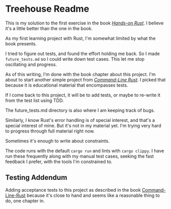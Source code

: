 # Treehouse Readme

This is my solution to the first exercise in the book
[_Hands-on Rust_](https://github.com/thebracket/HandsOnRust).
I believe it's a little better than the one in the book.

As my first learning project with Rust,
I'm somewhat limited by what the book presents.

I tried to figure out tests, and found the effort holding me back.
So I made `future_tests.md` so I could write down test cases.
This let me stop oscillating and progress.

As of this writing, I'm done with the book chapter about this project.
I'm about to start another simple project from [_Command-Line Rust_][clrb].
I picked that because it is educational material that encompasses tests.

If I come back to this project, it will be to add tests,
or maybe to re-write it from the test list using TDD.

The future_tests.md directory is also where I am keeping track of bugs.

Similarly, I know Rust's error handling is of special interest,
and that's a special interest of mine.
But it's not in my material yet.
I'm trying very hard to progress through full material right now.

Sometimes it's enough to write about constraints.

The code runs with the default `cargo run` and lints with `cargo clippy`.
I have run these frequently along with my manual test cases,
seeking the fast feedback I prefer,
with the tools I'm constrained to.

## Testing Addendum

Adding acceptance tests to this project
as described in the book [Command-Line-Rust][clrb]
because it's close to hand and seems like a reasonable thing to do,
one chapter in.

[clrb]: https://github.com/kyclark/command-line-rust

